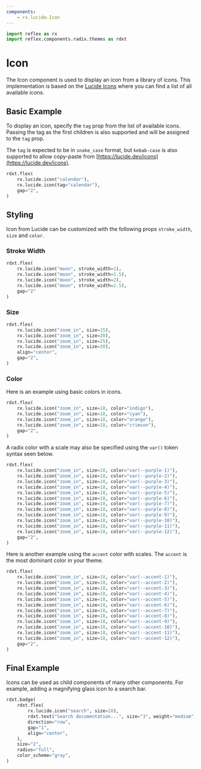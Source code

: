 ```yaml
---
components:
    - rx.lucide.Icon
---
```


```python exec
import reflex as rx
import reflex.components.radix.themes as rdxt
```

# Icon

The Icon component is used to display an icon from a library of icons. This implementation is based on the [Lucide Icons](https://lucide.dev/icons) where you can find a list of all available icons.


## Basic Example

To display an icon, specify the `tag` prop from the list of available icons.
Passing the tag as the first children is also supported and will be assigned to the `tag` prop.

The `tag` is expected to be in `snake_case` format, but `kebab-case` is also supported to allow copy-paste from [https://lucide.dev/icons](https://lucide.dev/icons).

```python demo
rdxt.flex(
    rx.lucide.icon("calendar"),
    rx.lucide.icon(tag="calendar"),
    gap="2",
)
```

## Styling

Icon from Lucide can be customized with the following props `stroke_width`, `size` and `color`.

### Stroke Width

```python demo
rdxt.flex(
    rx.lucide.icon("moon", stroke_width=1),
    rx.lucide.icon("moon", stroke_width=1.5),
    rx.lucide.icon("moon", stroke_width=2),
    rx.lucide.icon("moon", stroke_width=2.5),
    gap="2"
)
```


### Size

```python demo
rdxt.flex(
    rx.lucide.icon("zoom_in", size=15),
    rx.lucide.icon("zoom_in", size=20),
    rx.lucide.icon("zoom_in", size=25),
    rx.lucide.icon("zoom_in", size=30),
    align="center",
    gap="2",
)
```

### Color

Here is an example using basic colors in icons.

```python demo
rdxt.flex(
    rx.lucide.icon("zoom_in", size=18, color="indigo"),
    rx.lucide.icon("zoom_in", size=18, color="cyan"),
    rx.lucide.icon("zoom_in", size=18, color="orange"),
    rx.lucide.icon("zoom_in", size=18, color="crimson"),
    gap="2",
)
```

A radix color with a scale may also be specified using the `var()` token syntax seen below.

```python demo
rdxt.flex(
    rx.lucide.icon("zoom_in", size=18, color="var(--purple-1)"),
    rx.lucide.icon("zoom_in", size=18, color="var(--purple-2)"),
    rx.lucide.icon("zoom_in", size=18, color="var(--purple-3)"),
    rx.lucide.icon("zoom_in", size=18, color="var(--purple-4)"),
    rx.lucide.icon("zoom_in", size=18, color="var(--purple-5)"),
    rx.lucide.icon("zoom_in", size=18, color="var(--purple-6)"),
    rx.lucide.icon("zoom_in", size=18, color="var(--purple-7)"),
    rx.lucide.icon("zoom_in", size=18, color="var(--purple-8)"),
    rx.lucide.icon("zoom_in", size=18, color="var(--purple-9)"),
    rx.lucide.icon("zoom_in", size=18, color="var(--purple-10)"),
    rx.lucide.icon("zoom_in", size=18, color="var(--purple-11)"),
    rx.lucide.icon("zoom_in", size=18, color="var(--purple-12)"),
    gap="2",
)
```

Here is another example using the `accent` color with scales. The `accent` is the most dominant color in your theme.

```python demo
rdxt.flex(
    rx.lucide.icon("zoom_in", size=18, color="var(--accent-1)"),
    rx.lucide.icon("zoom_in", size=18, color="var(--accent-2)"),
    rx.lucide.icon("zoom_in", size=18, color="var(--accent-3)"),
    rx.lucide.icon("zoom_in", size=18, color="var(--accent-4)"),
    rx.lucide.icon("zoom_in", size=18, color="var(--accent-5)"),
    rx.lucide.icon("zoom_in", size=18, color="var(--accent-6)"),
    rx.lucide.icon("zoom_in", size=18, color="var(--accent-7)"),
    rx.lucide.icon("zoom_in", size=18, color="var(--accent-8)"),
    rx.lucide.icon("zoom_in", size=18, color="var(--accent-9)"),
    rx.lucide.icon("zoom_in", size=18, color="var(--accent-10)"),
    rx.lucide.icon("zoom_in", size=18, color="var(--accent-11)"),
    rx.lucide.icon("zoom_in", size=18, color="var(--accent-12)"),
    gap="2",
)
```

## Final Example

Icons can be used as child components of many other components. For example, adding a magnifying glass icon to a search bar.

```python demo
rdxt.badge(
    rdxt.flex(
        rx.lucide.icon("search", size=18),
        rdxt.text("Search documentation...", size="3", weight="medium"),
        direction="row",
        gap="1",
        align="center",
    ),
    size="2",
    radius="full",
    color_scheme="gray",
)
```